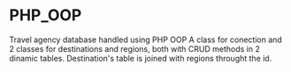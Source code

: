 # PHP_OOP
Travel agency database handled using PHP OOP
A class for conection and 2 classes for destinations and regions, both with CRUD methods in 2 dinamic tables. 
Destination's table is joined with regions throught the id. 
